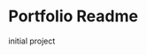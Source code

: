 # Portfolio Readme

initial project


<!-- Template URL: https://bootstrapmade.com/free-html-bootstrap-template-my-resume/
Author: BootstrapMade.com
License: https://bootstrapmade.com/license/ -->
